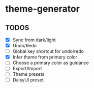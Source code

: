 # theme-generator

## TODOS

- [x] Sync from dark/light
- [x] Undo/Redo
- [ ] Global key shortcut for undo/redo
- [x] Infer theme from primary color
- [ ] Choose a primary color as guidance
- [ ] Export/Import
- [ ] Theme presets
- [ ] DaisyUI preset
